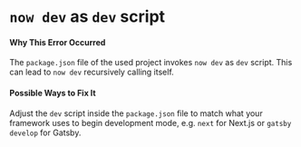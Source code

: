 # `now dev` as `dev` script

#### Why This Error Occurred

The `package.json` file of the used project invokes `now dev` as `dev` script. This can lead to `now dev` recursively calling itself.

#### Possible Ways to Fix It

Adjust the `dev` script inside the `package.json` file to match what your framework uses to begin development mode, e.g. `next` for Next.js or `gatsby develop` for Gatsby.
